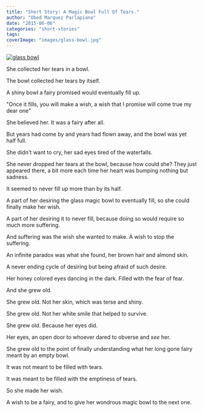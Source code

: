 ```yaml
---
title: "Short Story: A Magic Bowl Full Of Tears."
author: "Obed Marquez Parlapiano"
date: "2015-06-06"
categories: "short-stories"
tags:
coverImage: "images/glass-bowl.jpg"
---
```


[![glass bowl](https://obedparla.com/wp-content/uploads/2015/06/glass-bowl.jpg?w=660)](https://obedparla.com/wp-content/uploads/2015/06/glass-bowl.jpg)

She collected her tears in a bowl.

The bowl collected her tears by itself.

A shiny bowl a fairy promised would eventually fill up.

"Once it fills, you will make a wish, a wish that I promise will come true my dear one"

She believed her. It was a fairy after all.

But years had come by and years had flown away, and the bowl was yet half full.

She didn't want to cry, her sad eyes tired of the waterfalls.

She never dropped her tears at the bowl, because how could she? They just appeared there, a bit more each time her heart was bumping nothing but sadness.

It seemed to never fill up more than by its half.

A part of her desiring the glass magic bowl to eventually fill, so she could finally make her wish.

A part of her desiring it to never fill, because doing so would require so much more suffering.

And suffering was the wish she wanted to make. A wish to stop the suffering.

An infinite paradox was what she found, her brown hair and almond skin.

A never ending cycle of desiring but being afraid of such desire.

Her honey colored eyes dancing in the dark. Filled with the fear of fear.

And she grew old.

She grew old. Not her skin, which was terse and shiny.

She grew old. Not her white smile that helped to survive.

She grew old. Because her eyes did.

Her eyes, an open door to whoever dared to obverse and _see_ her.

She grew old to the point of finally understanding what her long gone fairy meant by an empty bowl.

It was not meant to be filled with tears.

It was meant to be filled with the emptiness of tears.

So she made her wish.

A wish to be a fairy, and to give her wondrous magic bowl to the next one.
